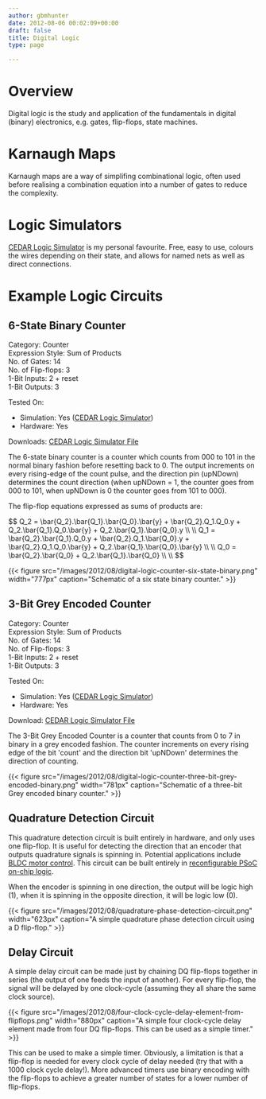 ```yaml
---
author: gbmhunter
date: 2012-08-06 00:02:09+00:00
draft: false
title: Digital Logic
type: page

---
```


# Overview

Digital logic is the study and application of the fundamentals in digital (binary) electronics, e.g. gates, flip-flops, state machines.

# Karnaugh Maps

Karnaugh maps are a way of simplifing combinational logic, often used before realising a combination equation into a number of gates to reduce the complexity.

# Logic Simulators

[CEDAR Logic Simulator](http://sourceforge.net/projects/cedarlogic/) is my personal favourite. Free, easy to use, colours the wires depending on their state, and allows for named nets as well as direct connections.

# Example Logic Circuits

## 6-State Binary Counter

Category: Counter  
Expression Style: Sum of Products  
No. of Gates: 14  
No. of Flip-flops:  3  
1-Bit Inputs: 2 + reset  
1-Bit Outputs: 3  

Tested On:
* Simulation: Yes ([CEDAR Logic Simulator](http://sourceforge.net/projects/cedarlogic/))
* Hardware: Yes

Downloads: [CEDAR Logic Simulator File](https://docs.google.com/open?id=0B9GgsT_bUc27SW5sTGZDSlhWQkU)

The 6-state binary counter is a counter which counts from 000 to 101 in the normal binary fashion before resetting back to 0. The output increments on every rising-edge of the count pulse, and the direction pin (upNDown) determines the count direction (when upNDown = 1, the counter goes from 000 to 101, when upNDown is 0 the counter goes from 101 to 000).

The flip-flop equations expressed as sums of products are:

<div>$$  
Q_2 = \bar{Q_2}.\bar{Q_1}.\bar{Q_0}.\bar{y} + \bar{Q_2}.Q_1.Q_0.y + Q_2.\bar{Q_1}.Q_0.\bar{y} + Q_2.\bar{Q_1}.\bar{Q_0}.y \\ \\  
 Q_1 = \bar{Q_2}.\bar{Q_1}.Q_0.y + \bar{Q_2}.Q_1.\bar{Q_0}.y + \bar{Q_2}.Q_1.Q_0.\bar{y} + Q_2.\bar{Q_1}.\bar{Q_0}.\bar{y} \\ \\  
 Q_0 = \bar{Q_2}.\bar{Q_0} + Q_2.\bar{Q_1}.\bar{Q_0} \\ \\  
$$</div>

{{< figure src="/images/2012/08/digital-logic-counter-six-state-binary.png" width="777px" caption="Schematic of a six state binary counter."  >}}

## 3-Bit Grey Encoded Counter

Category: Counter  
 Expression Style: Sum of Products  
 No. of Gates: 14  
 No. of Flip-flops: 3  
 1-Bit Inputs: 2 + reset  
 1-Bit Outputs: 3  

 Tested On:
* Simulation: Yes ([CEDAR Logic Simulator](http://sourceforge.net/projects/cedarlogic/))
* Hardware: Yes

Download: [CEDAR Logic Simulator File](https://docs.google.com/open?id=0B9GgsT_bUc27REVITzhmQk9DMk0)

The 3-Bit Grey Encoded Counter is a counter that counts from 0 to 7 in binary in a grey encoded fashion. The counter increments on every rising edge of the bit 'count' and the direction bit 'upNDown' determines the direction of counting.

{{< figure src="/images/2012/08/digital-logic-counter-three-bit-grey-encoded-binary.png" width="781px" caption="Schematic of a three-bit Grey encoded binary counter."  >}}

## Quadrature Detection Circuit

This quadrature detection circuit is built entirely in hardware, and only uses one flip-flop. It is useful for detecting the direction that an encoder that outputs quadrature signals is spinning in. Potential applications include [BLDC motor control](/electronics/circuit-design/bldc-motor-control). This circuit can be built entirely in [reconfigurable PSoC on-chip logic](/programming/microcontrollers/psoc).

When the encoder is spinning in one direction, the output will be logic high (1), when it is spinning in the opposite direction, it will be logic low (0).

{{< figure src="/images/2012/08/quadrature-phase-detection-circuit.png" width="623px" caption="A simple quadrature phase detection circuit using a D flip-flop."  >}}

## Delay Circuit

A simple delay circuit can be made just by chaining DQ flip-flops together in series (the output of one feeds the input of another). For every flip-flop, the signal will be delayed by one clock-cycle (assuming they all share the same clock source).

{{< figure src="/images/2012/08/four-clock-cycle-delay-element-from-flipflops.png" width="880px" caption="A simple four clock-cycle delay element made from four DQ flip-flops. This can be used as a simple timer."  >}}

This can be used to make a simple timer. Obviously, a limitation is that a flip-flop is needed for every clock cycle of delay needed (try that with a 1000 clock cycle delay!). More advanced timers use binary encoding with the flip-flops to achieve a greater number of states for a lower number of flip-flops.
